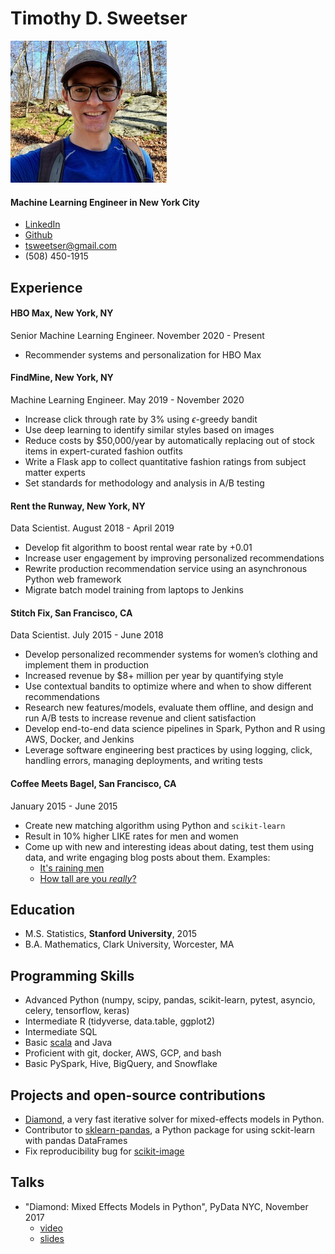 # Timothy D. Sweetser
![selfie](images/selfie.jpg)
#### Machine Learning Engineer in New York City

* [LinkedIn](https://www.linkedin.com/in/timothysweetser/)
* [Github](https://github.com/hacktuarial)
* tsweetser@gmail.com
* (508) 450-1915


## Experience

#### HBO Max, New York, NY
Senior Machine Learning Engineer. November 2020 - Present

* Recommender systems and personalization for HBO Max

#### FindMine, New York, NY
Machine Learning Engineer. May 2019 - November 2020

* Increase click through rate by 3% using $\epsilon$-greedy bandit
* Use deep learning to identify similar styles based on images
* Reduce costs by $50,000/year by automatically replacing out of stock items in expert-curated fashion outfits
* Write a Flask app to collect quantitative fashion ratings from subject matter experts
* Set standards for methodology and analysis in A/B testing

#### Rent the Runway, New York, NY
Data Scientist. August 2018 - April 2019

* Develop fit algorithm to boost rental wear rate by +0.01
* Increase user engagement by improving personalized recommendations
* Rewrite production recommendation service using an asynchronous Python web framework
* Migrate batch model training from laptops to Jenkins


#### Stitch Fix, San Francisco, CA
Data Scientist. July 2015 - June 2018

* Develop personalized recommender systems for women’s clothing and implement them in production
* Increased revenue by $8+ million per year by quantifying style
* Use contextual bandits to optimize where and when to show different recommendations
* Research new features/models, evaluate them offline, and design and run A/B tests to increase revenue and client satisfaction
* Develop end-to-end data science pipelines in Spark, Python and R using AWS, Docker, and Jenkins
* Leverage software engineering best practices by using logging, click, handling errors, managing deployments, and writing tests


#### Coffee Meets Bagel, San Francisco, CA
January 2015 - June 2015

* Create new matching algorithm using Python and `scikit-learn`
* Result in 10% higher LIKE rates for men and women
* Come up with new and interesting ideas about dating, test them using data, and write engaging blog posts about them. Examples:
	* [It's raining men](https://coffeemeetsbagel.com/blog/index.php/dating-statistics/raining-men/)
	* [How tall are you _really_?](https://coffeemeetsbagel.com/blog/index.php/dating-statistics/how-tall-are-you-really/)


## Education
* M.S. Statistics, **Stanford University**, 2015
* B.A. Mathematics, Clark University, Worcester, MA

## Programming Skills
* Advanced Python (numpy, scipy, pandas, scikit-learn, pytest, asyncio, celery, tensorflow, keras)
* Intermediate R (tidyverse, data.table, ggplot2)
* Intermediate SQL
* Basic [scala](http://github.com/hacktuarial/sudoku) and Java
* Proficient with git, docker, AWS, GCP, and bash
* Basic PySpark, Hive, BigQuery, and Snowflake

## Projects and open-source contributions
* [Diamond](https://github.com/stitchfix/diamond), a very fast iterative solver for mixed-effects models in Python.
* Contributor to [sklearn-pandas](https://github.com/scikit-learn-contrib/sklearn-pandas), a Python package for using sckit-learn with pandas DataFrames
* Fix reproducibility bug for [scikit-image](https://github.com/scikit-image/scikit-image/pull/4251)

## Talks
* "Diamond: Mixed Effects Models in Python", PyData NYC, November 2017
	* [video](https://www.youtube.com/watch?v=jrprjZEX9gU)
	* [slides](https://www.slideshare.net/PyData/diamond-mixed-effects-models-in-python)
